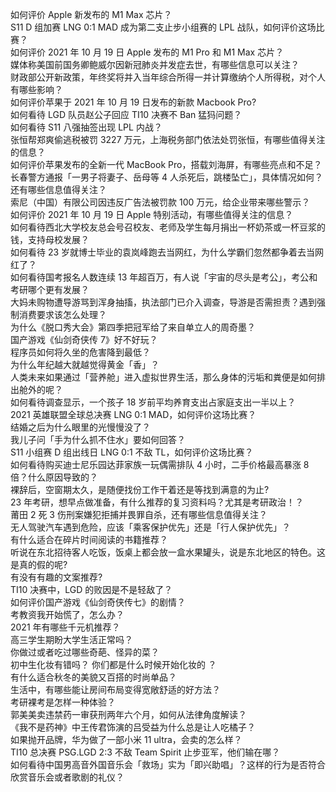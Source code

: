 如何评价 Apple 新发布的 M1 Max 芯片？  
S11 D 组加赛 LNG 0:1 MAD 成为第二支止步小组赛的 LPL 战队，如何评价这场比赛？  
如何评价 2021 年 10 月 19 日 Apple 发布的 M1 Pro 和 M1 Max 芯片？  
媒体称美国前国务卿鲍威尔因新冠肺炎并发症去世，有哪些信息可以关注？  
财政部公开新政策，年终奖将并入当年综合所得一并计算缴纳个人所得税，对个人有哪些影响？  
如何评价苹果于 2021 年 10 月 19 日发布的新款 Macbook Pro?  
如何看待 LGD 队员赵公子回应 TI10 决赛不 Ban 猛犸问题？  
如何看待 S11 八强抽签出现 LPL 内战？  
张恒帮郑爽偷逃税被罚 3227 万元，上海税务部门依法处罚张恒，有哪些值得关注的信息？  
如何评价苹果发布的全新一代 MacBook Pro，搭载刘海屏，有哪些亮点和不足？  
长春警方通报「一男子将妻子、岳母等 4 人杀死后，跳楼坠亡」，具体情况如何？还有哪些信息值得关注？  
索尼（中国）有限公司因违反广告法被罚款 100 万元，给企业带来哪些警示？  
如何评价 2021 年 10 月 19 日 Apple 特别活动，有哪些值得关注的信息？  
如何看待西北大学校友总会号召校友、老师及学生每月捐出一杯奶茶或一杯豆浆的钱，支持母校发展？  
如何看待 23 岁就博士毕业的袁岚峰跑去当网红，为什么学霸们忽然都争着去当网红了？  
如何看待国考报名人数连续 13 年超百万，有人说「宇宙的尽头是考公」，考公和考研哪个更有发展？  
大妈未购物遭导游骂到浑身抽搐，执法部门已介入调查，导游是否需担责？遇到强制消费要求该怎么处理？  
为什么《脱口秀大会》第四季把冠军给了来自单立人的周奇墨？  
国产游戏《仙剑奇侠传 7》好不好玩？  
程序员如何将久坐的危害降到最低？  
为什么年纪越大就越觉得黄金「香」？  
人类未来如果通过「营养舱」进入虚拟世界生活，那么身体的污垢和粪便是如何排出舱外的呢？  
如何看待调查显示，一个孩子 18 岁前平均养育支出占家庭支出一半以上？  
2021 英雄联盟全球总决赛 LNG 0:1 MAD，如何评价这场比赛？  
结婚之后为什么眼里的光慢慢没了？  
我儿子问「手为什么抓不住水」要如何回答？  
S11 小组赛 D 组出线日 LNG 0:1 不敌 TL，如何评价这场比赛？  
如何看待购买迪士尼乐园达菲家族一玩偶需排队 4 小时，二手价格最高暴涨 8 倍？什么原因导致的？  
裸辞后，空窗期太久，是随便找份工作干着还是等找到满意的为止?  
23 年考研，想早点做准备，有什么推荐的复习资料吗？尤其是考研政治！？  
莆田 2 死 3 伤刑案嫌犯拒捕并畏罪自杀，还有哪些信息值得关注？  
无人驾驶汽车遇到危险，应该「乘客保护优先」还是「行人保护优先」？  
有什么适合在碎片时间阅读的书籍推荐？  
听说在东北招待客人吃饭，饭桌上都会放一盒水果罐头，说是东北地区的特色。这是真的假的呢?  
有没有有趣的文案推荐?  
TI10 决赛中，LGD 的败因是不是轻敌了？  
如何评价国产游戏《仙剑奇侠传七》的剧情？  
考教资我开始慌了，怎么办？  
2021 年有哪些千元机推荐？  
高三学生期盼大学生活正常吗？  
你做过或者吃过哪些奇葩、怪异的菜？  
初中生化妆有错吗？ 你们都是什么时候开始化妆的 ？  
有什么适合秋冬的美貌又百搭的时尚单品？  
生活中，有哪些能让房间布局变得宽敞舒适的好方法？  
考研裸考是怎样一种体验？  
郭美美卖违禁药一审获刑两年六个月，如何从法律角度解读？  
《我不是药神》中王传君饰演的吕受益为什么总是让人吃橘子？  
如果抛开品牌，华为做了一部小米 11 ultra，会卖的怎么样？  
TI10 总决赛 PSG.LGD 2:3 不敌 Team Spirit 止步亚军，他们输在哪？  
如何看待中国男高音外国音乐会「救场」实为「即兴助唱」？这样的行为是否符合欣赏音乐会或者歌剧的礼仪？  

